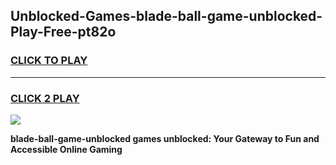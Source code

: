 
## Unblocked-Games-blade-ball-game-unblocked-Play-Free-pt82o
<h3>
<a href="https://premium76.site?title=blade-ball-game-unblocked&ref=17A">CLICK TO PLAY</a></h3>
<hr>

<h3>
<a href="https://premium76.site?title=blade-ball-game-unblocked&ref=17A">CLICK 2 PLAY</a>
  
</h3>

<a href="https://premium76.site?title=blade-ball-game-unblocked&ref=17A"><img src="https://clearcache.store/games.png"></a>


**blade-ball-game-unblocked games unblocked: Your Gateway to Fun and Accessible Online Gaming**

